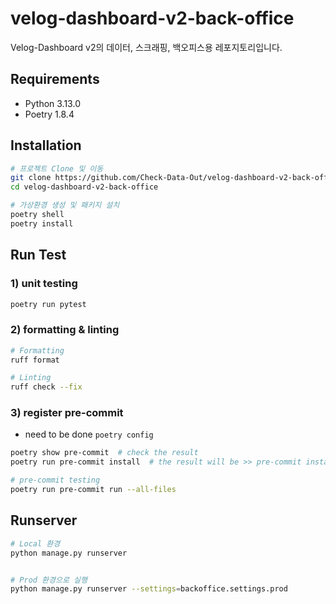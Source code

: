 # velog-dashboard-v2-back-office

Velog-Dashboard v2의 데이터, 스크래핑, 백오피스용 레포지토리입니다.

## Requirements

- Python 3.13.0
- Poetry 1.8.4

## Installation

```bash
# 프로젝트 Clone 및 이동
git clone https://github.com/Check-Data-Out/velog-dashboard-v2-back-office.git
cd velog-dashboard-v2-back-office

# 가상환경 생성 및 패키지 설치
poetry shell
poetry install
```

## Run Test

### 1) unit testing

```bash
poetry run pytest
```

### 2) formatting & linting

```bash
# Formatting
ruff format

# Linting
ruff check --fix
```

### 3) register pre-commit 

- need to be done `poetry config`

```bash
poetry show pre-commit  # check the result
poetry run pre-commit install  # the result will be >> pre-commit installed at .git/hooks/pre-commit

# pre-commit testing
poetry run pre-commit run --all-files
```

## Runserver

```bash
# Local 환경
python manage.py runserver


# Prod 환경으로 실행
python manage.py runserver --settings=backoffice.settings.prod
```

